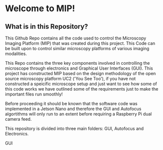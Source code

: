 # Welcome to MIP!

## What is in this Repository? 
This Github Repo contains all the code used to control the Microscopy Imaging Platform (MIP) that was created during this project. This Code can be built upon to control similar microscopy platforms of various imaging modalities.


This Repo contains the three key components involved in controlling the microscope through electronics and Graphical User Interfaces (GUI). This project has constructed MIP based on the design methodology of the open source microscopy
platform UC2 ('You See Too'), if you have not constructed a speicific microscope setup and just want to see how some of this code works we have outlined some of the requirements just to make the important files run smoothly!

Before proceeding it should be known that the software code was implemented in a Jetson Nano and therefore the GUI and Autofocus algortithms will only run to an extent before requiring a Raspberry Pi dual camera feed. 

This repository is divided into three main folders: GUI, Autofocus and Electronics.

GUI

